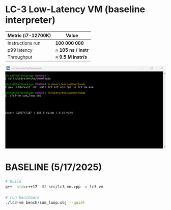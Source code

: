 # LC-3 Low-Latency VM (baseline interpreter)

| Metric (i7-12700K) | Value              |
|--------------------|--------------------|
| Instructions run   | **100 000 000**    |
| p99 latency        | **≈ 105 ns / instr** |
| Throughput         | **≈ 9.5 M instr/s** |

![baseline](Screenshot%202025-05-17%20194628.png)
# BASELINE (5/17/2025)

```bash
# build
g++ -std=c++17 -O2 src/lc3_vm.cpp -o lc3-vm

# run benchmark
./lc3-vm bench/sum_loop.obj --quiet




